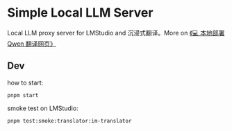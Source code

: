 # Simple Local LLM Server

Local LLM proxy server for LMStudio and 沉浸式翻译。More on [《💻 本地部署 Qwen 翻译网页》](https://lionad.art/articles/local-translator)

## Dev

how to start:

```
pnpm start
```

smoke test on LMStudio:

```
pnpm test:smoke:translator:im-translator
```

